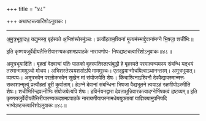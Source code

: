 +++
title = "४८"

+++
अथाष्टचत्वारिंशोऽनुवाकः।
________________________
अ॒मु॒त्र॒भूया॒दध॒ यद्य॒मस्य॒ बृह॑स्पते अ॒भिश॑स्तेरमु॑ञ्चः।
प्रत्यौ॑हताम॒श्विना॑ मृ॒त्यम॑स्माद्दे॒वाना॑मग्ने भि॒षजा॒ शची॑भिः॥

इति कृष्णयजुर्वेदीयतैत्तिरीयारण्यकदशमप्रपाठके नारायणोप-
निषद्यष्टचत्वारिंशोऽनुवाकः॥४८॥

अमुत्रभूयादिति। बृहतां वेदवाचां पतिः पालको बृहस्पतिस्तत्संबुद्धौ हे बृहस्पते परमात्मन्यमस्य संबन्धि यद्भयं तस्मान्माममुञ्चो मोचय। अभिशस्तेरपयशसोऽपि माममुञ्चः। एतद्द्वयान्मोचयित्वाऽथानन्तरम्। अमुत्रभूयात्। व्यत्ययः। अमुत्रभवेन परलोकभवेन सुखेन मां संयोजयेति शेषः। किंचाश्विनाऽश्विनौ देववैद्यावस्मान्मत्तः सकाशान्मृत्युं प्रत्यौहतां दूरी कुर्वाताम्। हेऽग्ने देवानां संबन्धिना भिषजा वैद्यभूतने त्वयाऽहं रक्षणीयोऽस्मीति शेषः। शचीभिरिन्द्रपत्नीभिः संयोजयेत्यपि शेषः। हविर्नयनद्वारा देवताक्षुन्निवारकत्वादग्नेर्भिषक्त्वं द्रष्टव्यम्॥
इति कृष्णयजुर्वेदीयतैत्तिरीयारण्यकदशमप्रपाठके नारायणीयापरनामधेययुक्तायां
याज्ञिक्यामुपनिषदि भाष्येऽष्टचत्वारिंशोऽनुवाकः॥४८॥
________________________
